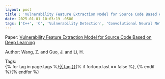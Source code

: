 ```yaml
---
layout: post
title : 'Vulnerability Feature Extraction Model for Source Code Based on Deep Learning'
date: 2025-01-01 10:03:19 -0500
tags: ['C++', 'C', 'Vulnerability Detection', 'Convolutional Neural Network', 'Code metrics']
---
```

Paper: [Vulnerability Feature Extraction Model for Source Code Based on Deep Learning](https://ieeexplore.ieee.org/stamp/stamp.jsp?arnumber=9603753)

Author: Wang, Z. and Guo, J. and Li, H.




 Tags:  
        <span>{% for tag in page.tags %}<a href="{{ site.baseurl }}tags/#{{ tag | slugify }}">{{ tag }}</a>{% if forloop.last == false %}, {% endif %}{% endfor %}</span>
